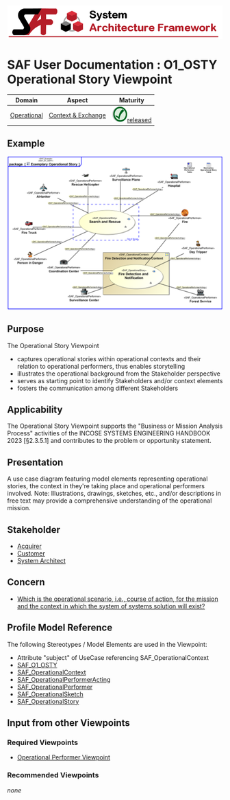 ![System Architecture Framework](../diagrams/Banner_SAF.png)
# SAF User Documentation : **O1_OSTY** Operational Story Viewpoint
|**Domain**|**Aspect**|**Maturity**|
| --- | --- | --- |
|[Operational](../domains.md#Domain-Operational)|[Context & Exchange](../aspects.md#Aspect-Context-&-Exchange)|![Released](../diagrams/Symbol_confirmed.png )[released](../using-saf/maturity.md#released)|
## Example
![Operational-Story-Viewpoint-primary-example.svg](../diagrams/vp-examples/Operational-Story-Viewpoint-primary-example.svg)
## Purpose
The Operational Story Viewpoint
* captures operational stories within operational contexts and their relation to operational performers, thus enables storytelling
* illustrates the operational background from the Stakeholder perspective
* serves as starting point to identify Stakeholders and/or context elements
* fosters the communication among different Stakeholders
## Applicability
The Operational Story Viewpoint supports the "Business or Mission Analysis Process" activities of the INCOSE SYSTEMS ENGINEERING HANDBOOK 2023 [§2.3.5.1] and contributes to the problem or opportunity statement.
## Presentation
A use case diagram featuring model elements representing operational stories, the context in they're taking place and operational performers involved. 
Note: Illustrations, drawings, sketches, etc., and/or descriptions in free text may provide a comprehensive understanding of the operational mission.

## Stakeholder
* [Acquirer](../stakeholders.md#Acquirer)
* [Customer](../stakeholders.md#Customer)
* [System Architect](../stakeholders.md#System-Architect)
## Concern
* [Which is the operational scenario, i.e., course of action, for the mission and the context in which the system of systems solution will exist?](../concerns.md#_2021x_2_8710274_1674576758881_297740_23364)
## Profile Model Reference
The following Stereotypes / Model Elements are used in the Viewpoint:
* Attribute "subject" of UseCase referencing SAF_OperationalContext
* [SAF_O1_OSTY](../stereotypes.md#SAF_O1_OSTY)
* [SAF_OperationalContext](../stereotypes.md#SAF_OperationalContext)
* [SAF_OperationalPerformerActing](../stereotypes.md#SAF_OperationalPerformerActing)
* [SAF_OperationalPerformer](../stereotypes.md#SAF_OperationalPerformer)
* [SAF_OperationalSketch](../stereotypes.md#SAF_OperationalSketch)
* [SAF_OperationalStory](../stereotypes.md#SAF_OperationalStory)
## Input from other Viewpoints
### Required Viewpoints
* [Operational Performer Viewpoint](Operational-Performer-Viewpoint.md)
### Recommended Viewpoints
*none*
